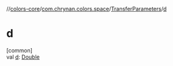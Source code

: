 //[colors-core](../../../index.md)/[com.chrynan.colors.space](../index.md)/[TransferParameters](index.md)/[d](d.md)

# d

[common]\
val [d](d.md): [Double](https://kotlinlang.org/api/latest/jvm/stdlib/kotlin/-double/index.html)

